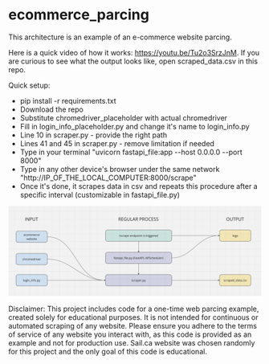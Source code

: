 # ecommerce_parcing

This architecture is an example of an e-commerce website parcing.

Here is a quick video of how it works: https://youtu.be/Tu2o3SrzJnM. If you are curious to see what the output looks like, open scraped_data.csv in this repo.

Quick setup:
- pip install -r requirements.txt
- Download the repo
- Substitute chromedriver_placeholder with actual chromedriver
- Fill in login_info_placeholder.py and change it's name to login_info.py
- Line 10 in scraper.py - provide the right path
- Lines 41 and 45 in scraper.py - remove limitation if needed
- Type in your terminal "uvicorn fastapi_file:app --host 0.0.0.0 --port 8000"
- Type in any other device's browser under the same network "http://IP_OF_THE_LOCAL_COMPUTER:8000/scrape"
- Once it's done, it scrapes data in csv and repeats this procedure after a specific interval (customizable in fastapi_file.py)

<img src="imgs/architecture.png">

Disclaimer: This project includes code for a one-time web parcing example, created solely for educational purposes. It is not intended for continuous or automated scraping of any website. Please ensure you adhere to the terms of service of any website you interact with, as this code is provided as an example and not for production use. Sail.ca website was chosen randomly for this project and the only goal of this code is educational.
